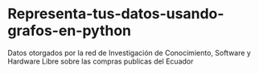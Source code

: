 # Representa-tus-datos-usando-grafos-en-python
Datos otorgados por la red de Investigación de Conocimiento, Software y Hardware Libre sobre las compras publicas del Ecuador
